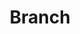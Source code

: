 ---
logohandle: branchgg
sort: branch
title: Branch
twitter: https://x.com/branch_gg
website: https://branch.gg/
---